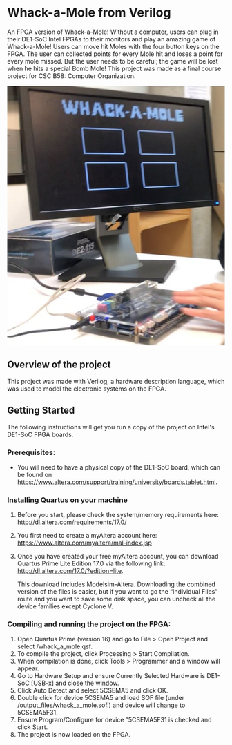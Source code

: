 # Whack-a-Mole from Verilog
An FPGA version of Whack-a-Mole! Without a computer, users can plug in their DE1-SoC Intel FPGAs to their monitors and play an amazing game of Whack-a-Mole! Users can move hit Moles with the four button keys on the FPGA. The user can collected points for every Mole hit and loses a point for every mole missed. But the user needs to be careful; the game will be lost when he hits a special Bomb Mole! This project was made as a final course project for CSC B58: Computer Organization.

![](images/whack-a-mole.jpg)

## Overview of the project
This project was made with Verilog, a hardware description language, which was used to model the electronic systems on the FPGA.

## Getting Started
The following instructions will get you run a copy of the project on Intel's DE1-SoC FPGA boards.

### Prerequisites: 
* You will need to have a physical copy of the DE1-SoC board, which can be found on https://www.altera.com/support/training/university/boards.tablet.html.

### Installing Quartus on your machine
1. 	Before you start, please check the system/memory requirements here:
	http://dl.altera.com/requirements/17.0/ 

2.	You first need to create a myAltera account here:
	https://www.altera.com/myaltera/mal-index.jsp
3. 	Once you have created your free myAltera account, you can download Quartus Prime Lite Edition 17.0 via the following link:
	http://dl.altera.com/17.0/?edition=lite.

	This download includes Modelsim-Altera.
	Downloading the combined version of the files is easier, but if you want to go the “Individual Files” route and you want to save some disk space, you can uncheck all the device families except Cyclone V.


### Compiling and running the project on the FPGA:
1. 	Open Quartus Prime (version 16) and go to File > Open Project and select /whack_a_mole.qsf.
2.  To compile the project, click Processing > Start Compilation.
3. When compilation is done, click Tools > Programmer and a window will appear.
4. Go to Hardware Setup and ensure Currently Selected Hardware is DE1-SoC [USB-x] and close the window.
5. Click Auto Detect and select 5CSEMA5 and click OK.
6. Double click <none> for device 5CSEMA5 and load SOF file (under /output_files/whack_a_mole.sof.) and device will change to 5CSEMA5F31.
7. Ensure Program/Configure for device ”5CSEMA5F31 is checked and click Start.
8. The project is now loaded on the FPGA.
